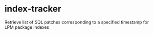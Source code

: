 # index-tracker
Retrieve list of SQL patches corresponding to a specified timestamp for LPM package indexes
